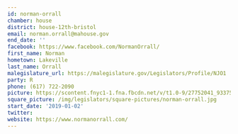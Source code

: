 ```yaml
---
id: norman-orrall
chamber: house
district: house-12th-bristol
email: norman.orrall@mahouse.gov
end_date: ''
facebook: https://www.facebook.com/NormanOrrall/
first_name: Norman
hometown: Lakeville
last_name: Orrall
malegislature_url: https://malegislature.gov/Legislators/Profile/NJO1
party: R
phone: (617) 722-2090
picture: https://scontent.fnyc1-1.fna.fbcdn.net/v/t1.0-9/27752041_933759086792135_7454345840780601133_n.jpg?_nc_cat=108&_nc_ht=scontent.fnyc1-1.fna&oh=c428f0c33ad3dd228e854e5d25e2e188&oe=5CD9A4B7
square_picture: /img/legislators/square-pictures/norman-orrall.jpg
start_date: '2019-01-02'
twitter:
website: https://www.normanorrall.com/
---
```

